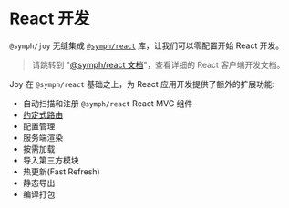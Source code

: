 # React 开发

`@symph/joy` 无缝集成 [`@symph/react`](/react/start/introduce) 库，让我们可以零配置开始 React 开发。

> 请跳转到 "[@symph/react 文档](/react/start/introduce)"，查看详细的 React 客户端开发文档。

Joy 在 `@symph/react` 基础之上，为 React 应用开发提供了额外的扩展功能:

- 自动扫描和注册 `@symph/react` React MVC 组件
- [约定式路由](/joy/basic/joy-fs-router)
- 配置管理
- 服务端渲染
- 按需加载
- 导入第三方模块
- 热更新(Fast Refresh)
- 静态导出
- 编译打包
